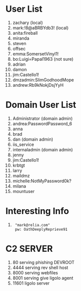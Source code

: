 # User List
1. zachary (local)
2. mark:!8@aBRBYdb3! (local)
3. anita:fireball
4. miranda
5. steven
6. offsec
7. emma:SomersetVinyl1!
8. bo:Luigi=Papal1963 (not sure)
9. adrian
10. damon
11. jim:Castello1!
12. dmzadmin:SlimGodhoodMope
13. andrew:Rb9kNokjDsjYyH

# Domain User List
1. Administrator (domain admin)
2. andrea:PasswordPassword_6
3. anna
4. brad
5. dan (domain admin)
6. iis_service
7. internaladmin (domain admin)
8. jenny
9. jim:Castello1!
10. krbtgt
11. larry
12. maildmz
13. michelle:NotMyPassword0k?
14. milana
15. mountuser

# Interesting Info
1. ```
    "mark@relia.com" 
    pw: OathDeeplyReprieve91
    ```


# C2 SERVER
1. 80 serving phishing DEVROOT
2. 4444 serving rev shell host
3. 8000 serving webfiles
4. 8001 serving give ligolo agent
5. 11601 ligolo server